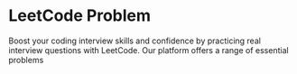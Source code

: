 # LeetCode Problem

Boost your coding interview skills and confidence by practicing real interview questions with LeetCode. Our platform offers a range of essential problems
